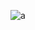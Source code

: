![a](https://github.com/ABDESSAMADMESRAR/mid-body/assets/130689222/303ee4b3-a734-40d4-9dce-56dd7d394516)
